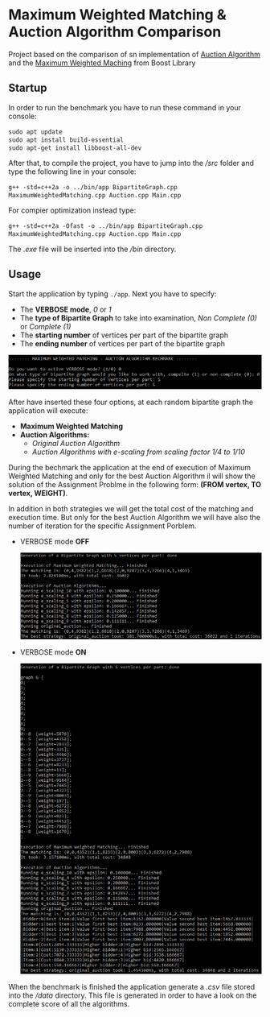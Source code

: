 
# Maximum Weighted Matching & Auction Algorithm Comparison 
Project based on the comparison of sn implementation of [Auction Algorithm](https://web.mit.edu/dimitrib/www/Auction_Trans.pdf) and the [Maximum Weighted Maching](https://www.boost.org/doc/libs/1_79_0/libs/graph/doc/maximum_weighted_matching.html) from Boost Library

## Startup
In order to run the benchmark you have to run these command in your console:
```
sudo apt update
sudo apt install build-essential
sudo apt-get install libboost-all-dev
```

After that, to compile the project, you have to jump into the */src* folder and type the following line in your console:

```
g++ -std=c++2a -o ../bin/app BipartiteGraph.cpp MaximumWeightedMatching.cpp Auction.cpp Main.cpp
```

For compier optimization instead type:
```
g++ -std=c++2a -Ofast -o ../bin/app BipartiteGraph.cpp MaximumWeightedMatching.cpp Auction.cpp Main.cpp
```

The *.exe* file will be inserted into the */bin* directory.

## Usage
Start the application by typing ```./app```. Next you have to specify:
* The **VERBOSE mode**, _0_ or _1_
* The **type of Bipartite Graph** to take into examination,   _Non Complete (0)_ or _Complete (1)_
* The **starting number** of vertices per part of the bipartite graph
* The **ending number** of vertices per part of the bipartite graph


![](images/console_1.png)

After have inserted these four options, at each random bipartite graph the application will execute:
* **Maximum Weighted Matching**
* **Auction Algorithms:**
	* _Original Auction Algorithm_
	* _Auction Algorithms with e-scaling from scaling factor 1/4 to 1/10_

During the bechmark the application at the end of execution of Maximum Weighted Matching and only for the best Auction Algorithm il will show the solution of the Assignment Problme in the following form: **(FROM vertex, TO vertex, WEIGHT)**.

In addition in both strategies we will get the total cost of the matching and execution time. But only for the best Auction Algorithm we will have also the number of iteration for the specific Assignment Porblem.


* VERBOSE mode **OFF**

	![](images/console_2.png)

* VERBOSE mode **ON**

	![](images/console_3.png)

When the benchmark is finished the application generate a *.csv* file stored into the */data* directory. This file is generated in order to have a look on the complete score of all the algorithms.
